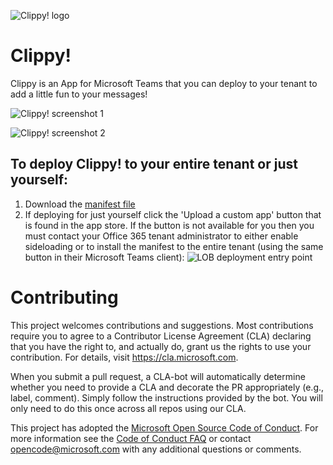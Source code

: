 ![Clippy! logo](https://raw.githubusercontent.com/OfficeDev/microsoft-teams-clippy-app/master/logo.png)

# Clippy!

Clippy is an App for Microsoft Teams that you can deploy to your tenant to add a little fun to your messages!

![Clippy! screenshot 1](https://raw.githubusercontent.com/cypheredout/microsoft-teams-clippy-app/blob/master/screenshot1.PNG)

![Clippy! screenshot 2](https://raw.githubusercontent.com/OfficeDev/microsoft-teams-clippy-app/master/screenshot2.PNG)

## To deploy Clippy! to your entire tenant or just yourself:
1. Download the [manifest file](https://raw.githubusercontent.com/OfficeDev/microsoft-teams-clippy-app/master/manifest/Clippy.zip)
1. If deploying for just yourself click the 'Upload a custom app' button that is found in the app store. If the button is not available for you then you must contact your Office 365 tenant administrator to either enable sideloading or to install the manifest to the entire tenant (using the same button in their Microsoft Teams client):
![LOB deployment entry point](https://raw.githubusercontent.com/OfficeDev/microsoft-teams-clippy-app/master/lob.png)

# Contributing

This project welcomes contributions and suggestions.  Most contributions require you to agree to a
Contributor License Agreement (CLA) declaring that you have the right to, and actually do, grant us
the rights to use your contribution. For details, visit https://cla.microsoft.com.

When you submit a pull request, a CLA-bot will automatically determine whether you need to provide
a CLA and decorate the PR appropriately (e.g., label, comment). Simply follow the instructions
provided by the bot. You will only need to do this once across all repos using our CLA.

This project has adopted the [Microsoft Open Source Code of Conduct](https://opensource.microsoft.com/codeofconduct/).
For more information see the [Code of Conduct FAQ](https://opensource.microsoft.com/codeofconduct/faq/) or
contact [opencode@microsoft.com](mailto:opencode@microsoft.com) with any additional questions or comments.
